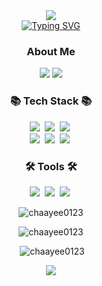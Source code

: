 
<div align="center">
<img src="https://capsule-render.vercel.app/api?type=waving&color=0:cfe2f3,50:9fc5e8,100:6fa8dc&height=300&section=header&text=Hi👋%20I'm%20chaewon&fontSize=90" />
</div>
<div align="center">
<a href="https://git.io/typing-svg"><img src="https://readme-typing-svg.herokuapp.com?font=Fira+Code&pause=1000&center=true&vCenter=true&random=false&width=435&lines=Welcome+chaayee0123's+Github+Profile" alt="Typing SVG" /></a>
 </div>
<div align="center">
<h3>About Me</h3>
<a href="https://velog.io/@chayee"><img src="https://img.shields.io/badge/velog-1DBF73?style=flat-square&logo=Vimeo&logoColor=white"/></a>
 <a href="mailto:chayee0614@gmail.com"><img src="https://img.shields.io/badge/Gmail-d14836?style=flat-square&logo=Gmail&logoColor=white&link=kimhyein7110@gmail.com"/></a>
</div>


<h3 align="center">📚 Tech Stack 📚</h3>
<div align="center">
  <img src="https://img.shields.io/badge/react-20232a.svg?style=for-the-badge&logo=react&logoColor=61DAFB" />&nbsp
  <img src="https://img.shields.io/badge/javascript-F7DF1E.svg?style=for-the-badge&logo=javascript&logoColor=20232a" />&nbsp
  <img src="https://img.shields.io/badge/html5-E34F26.svg?style=for-the-badge&logo=html5&logoColor=white" />&nbsp
</div>
<div align="center">
 <img src="https://img.shields.io/badge/styled--components-DB7093?style=for-the-badge&logo=styled-components&logoColor=ffd35b" />&nbsp
 <img src="https://img.shields.io/badge/css3-1572B6.svg?style=for-the-badge&logo=css3&logoColor=white" />&nbsp
 <img src="https://img.shields.io/badge/typescript-007ACC.svg?style=for-the-badge&logo=typescript&logoColor=white" />&nbsp
</div>
<h3 align="center">🛠 Tools 🛠</h3>
<div align="center">
 <img src="https://img.shields.io/badge/git-F05033.svg?style=for-the-badge&logo=git&logoColor=white" />&nbsp
 <img src="https://img.shields.io/badge/github-181717.svg?style=for-the-badge&logo=github&logoColor=white" />&nbsp
 <img src="https://img.shields.io/badge/figma-F24E1E.svg?style=for-the-badge&logo=figma&logoColor=white" />&nbsp
</div>
<div align="center">
<p><img align="center" src="https://github-readme-stats.vercel.app/api/top-langs?username=chaayee0123&show_icons=true&locale=en&layout=compact" alt="chaayee0123" /></p>
<p><img src="https://github-readme-streak-stats.herokuapp.com/?user=chaayee0123&" alt="chaayee0123" /></p>

<p>&nbsp;<img src="https://github-readme-stats.vercel.app/api?username=chaayee0123&show_icons=true&locale=en" alt="chaayee0123" /></p>
</div>

<div align="center">
<img src="https://capsule-render.vercel.app/api?type=waving&color=0:cfe2f3,50:9fc5e8,100:6fa8dc&section=footer" />
</div>
